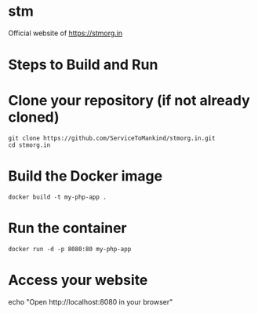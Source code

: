 # stm
Official website of https://stmorg.in

# Steps to Build and Run


# Clone your repository (if not already cloned)
```
git clone https://github.com/ServiceToMankind/stmorg.in.git
cd stmorg.in
```
# Build the Docker image
```
docker build -t my-php-app .
```
# Run the container
```
docker run -d -p 8080:80 my-php-app
```
# Access your website

echo "Open http://localhost:8080 in your browser"

